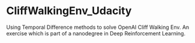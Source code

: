 # CliffWalkingEnv_Udacity
Using Temporal Difference methods to solve OpenAI Cliff Walking Env.
An exercise which is part of a nanodegree in Deep Reinforcement Learning.
